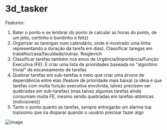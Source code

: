 # 3d_tasker


Features:
1) Bater o ponto e se lembrar do ponto (e calcular as horas do ponto, de um jeito, certinho e bonitinho e feliz)
2) Organizar as tarengas num calendário, onde é mostrado uma linha representando a duração da tarefa em dias). Classificar taregas em trabalho/casa/faculdade/outras.
fkeglevich
3) Classificar tarefas também nos eixos de Urgência/Importância/Função Executiva (FE). E criar uma lista de prioridades baseada no "algoritmo trivial" de escaneamento de tarefas
4) Quebrar tarefas em sub-tarefas e meio que criar uma árvore de dependência entre elas (feature de prioridade mais baixa)
(a ideia é que tarefas com muita função executiva envolvida, talvez precisem ser quebradas em sub-tarefas)
(mas talvez algumas tarefas ainda consumam muita FE, mesmo sendo quebradas em tarefas-atômicas (indivisiveis))
5) Tanto o ponto quanto as tarefas, sempre entregarão um alarme top topissimo que ira disparar quando o usuário precisar fazer algo

![image](https://user-images.githubusercontent.com/22659773/183542623-a1e45503-cc05-4a65-adce-da10ebed7030.png)

